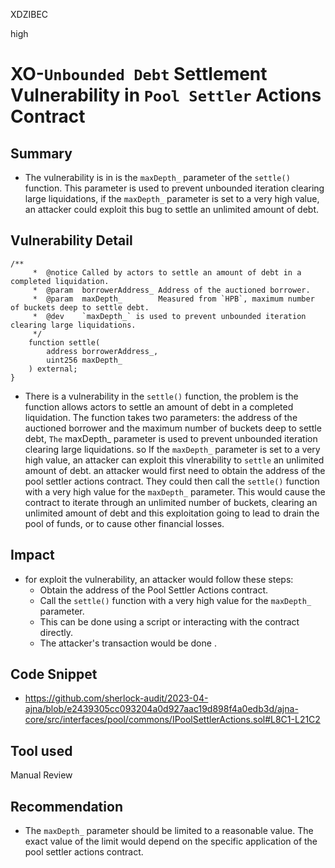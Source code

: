 XDZIBEC

high

# XO-`Unbounded Debt` Settlement Vulnerability in `Pool Settler` Actions Contract

## Summary
- The vulnerability is in is the `maxDepth_` parameter of the `settle()` function. This parameter is used to prevent unbounded iteration clearing large liquidations, if the `maxDepth_` parameter is set to a very high value, an attacker could exploit this bug to settle an unlimited amount of debt.
## Vulnerability Detail
```solidity
/**
     *  @notice Called by actors to settle an amount of debt in a completed liquidation.
     *  @param  borrowerAddress_ Address of the auctioned borrower.
     *  @param  maxDepth_        Measured from `HPB`, maximum number of buckets deep to settle debt.
     *  @dev    `maxDepth_` is used to prevent unbounded iteration clearing large liquidations.
     */
    function settle(
        address borrowerAddress_,
        uint256 maxDepth_
    ) external;
}
```
- There is a vulnerability in the  `settle()` function, the problem is the function allows actors to settle an amount of debt in a completed liquidation. The function takes two parameters: the address of the auctioned borrower and the maximum number of buckets deep to settle debt, `The` maxDepth_ parameter is used to prevent unbounded iteration clearing large liquidations.
so If the `maxDepth_` parameter is set to a very high value, an attacker can exploit this vlnerability to `settle` an unlimited amount of debt.
an  attacker would first need to obtain the address of the pool settler actions contract. They could then call the `settle()` function with a very high value for the `maxDepth_` parameter. This would cause the contract to iterate through an unlimited number of buckets, clearing an unlimited amount of debt and this exploitation going to lead to drain the pool of funds, or to cause other financial losses.
## Impact
- for exploit the vulnerability, an attacker would follow these steps:
    - Obtain the address of the Pool Settler Actions contract.
    - Call the `settle()` function with a very high value for the `maxDepth_` parameter.
    - This can be done using a script or interacting with the contract directly.
    - The attacker's transaction would be done .
## Code Snippet
- https://github.com/sherlock-audit/2023-04-ajna/blob/e2439305cc093204a0d927aac19d898f4a0edb3d/ajna-core/src/interfaces/pool/commons/IPoolSettlerActions.sol#L8C1-L21C2
## Tool used

Manual Review

## Recommendation
- The `maxDepth_` parameter should be limited to a reasonable value. The exact value of the limit would depend on the specific application of the pool settler actions contract.